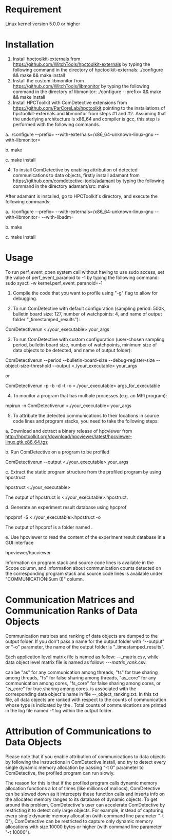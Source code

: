 Requirement
===============
Linux kernel version 5.0.0 or higher

Installation
===============
1. Install hpctoolkit-externals from https://github.com/WitchTools/hpctoolkit-externals 
by typing the following command in the directory of hpctoolkit-externals:
	./configure && make && make install
2. Install the custom libmonitor from https://github.com/WitchTools/libmonitor 
by typing the following command in the directory of libmonitor:
	./configure --prefix=<libmonitor-installation directory> && make && make install 
3. Install HPCToolkit with ComDetective extensions from 
https://github.com/ParCoreLab/hpctoolkit pointing to the installations of 
hpctoolkit-externals and libmonitor from steps \#1 and \#2. 
Assuming that the underlying architecture is x86_64 and compiler is gcc, this step is performed with the following commands.

a. ./configure --prefix=<targeted installation directory for ComDetective> --with-externals=<directory of hpctoolkit externals>/x86_64-unknown-linux-gnu --with-libmonitor=<libmonitor-installation directory> 

b. make

c. make install

4. To install ComDetective by enabling attribution of detected communications to data objects, 
firstly install adamant from https://github.com/comdetective-tools/adamant 
by typing the following command in the directory adamant/src:
	make

After adamant is installed, go to HPCToolkit's directory, and execute the following commands:

a. ./configure --prefix=<targeted installation directory for ComDetective> --with-externals=<directory of hpctoolkit externals>/x86_64-unknown-linux-gnu --with-libmonitor=<libmonitor-installation directory> --with-libadm=<directory of adamant>

b. make

c. make install

Usage
=====
To run perf_event_open system call without having to use sudo access,
set the value of perf_event_paranoid to -1 by typing the following command:
sudo sysctl -w kernel.perf_event_paranoid=-1

1. Compile the code that you want to profile using "-g" flag to allow for debugging. 

2. To run ComDetective with default configuration (sampling period: 500K, bulletin board size: 127, number of watchpoints: 4, and name of output folder "<timestamp>_timestamped_results"):

ComDetectiverun <./your_executable> your_args

3. To run ComDetective with custom configuration (user-chosen sampling period, bulletin board size, 
number of watchpoints, minimum size of data objects to be detected, and name of output folder):

ComDetectiverun --period <sampling rate> --bulletin-board-size <bulletin board size> --debug-register-size <number of debug registers> --object-size-threshold <minimum number of bytes of detectable objects> --output <name of output folder> <./your_executable> your_args

or

ComDetectiverun -p <sampling rate> -b <bulletin board size> -d <number of debug registers> -t <minimum number of bytes of detectable objects> -o <name of output folder> <./your_executable> args_for_executable

4. To monitor a program that has multiple processes (e.g. an MPI program):

mpirun -n <process count> ComDetectiverun <./your_executable> your_args

5. To attribute the detected communications to their locations in source code lines and program stacks,
you need to take the following steps:

a. Download and extract a binary release of hpcviewer from 
http://hpctoolkit.org/download/hpcviewer/latest/hpcviewer-linux.gtk.x86_64.tgz
 
b. Run ComDetective on a program to be profiled

ComDetectiverun --output <name of output folder> <./your_executable> your_args

c. Extract the static program structure from the profiled program by using hpcstruct

hpcstruct <./your_executable>

The output of hpcstruct is <./your_executable>.hpcstruct.

d. Generate an experiment result database using hpcprof

hpcprof -S <./your_executable>.hpcstruct -o <name of database> <name of output folder>

The output of hpcprof is a folder named <name of database>.

e. Use hpcviewer to read the content of the experiment result database in a GUI interface

hpcviewer/hpcviewer <name of database>

Information on program stack and source code lines is available in the Scope column, and
information about communication counts detected on the corresponding program stack and 
source code lines is available under "COMMUNICATION:Sum (I)" column.


Communication Matrices and Communication Ranks of Data Objects
================================================================================
Communication matrices and ranking of data objects are dumped to the output folder. 
If you don't pass a name for the output folder with "--output" or "-o" parameter, 
the name of the output folder is "<timestamp>_timestamped_results". 

Each application level matrix file is named as follow: <executable name>-<pid of the process>-<matrix type>_matrix.csv, 
while data object level matrix file is named as follow: <executable name>-<pid of the process>-<object id>-<matrix type>_matrix_rank_<object rank>.csv. 

<matrix type> can be "as" for any communication among threads, "ts" for true sharing among threads, 
"fs" for false sharing among threads, "as_core" for any communication among cores, 
"fs_core" for false sharing among cores, or "ts_core" for true sharing among cores. 
<object id> is associated with the corresponding data object's name in file <executable name>-<pid of the process>-<matrix type>_object_ranking.txt. 
In this txt file, all data objects are ranked with respect to the counts of communication whose type is indicated by the <matrix type>. 
Total counts of communications are printed in the log file named <executable name>-*.log within the output folder.


Attribution of Communications to Data Objects
=============================================
Please note that if you enable attribution of communications to data objects by following 
the instructions in ComDetective.Install, and try to detect every single dynamic memory allocation
by passing "-t 0" parameter to ComDetective, the profiled program can run slowly.  

The reason for this is that if the profiled program calls dynamic memory allocation functions 
a lot of times (like millions of mallocs), ComDetective can be slowed down 
as it intercepts these function calls and inserts info on the allocated memory ranges
to its database of dynamic objects. To get around this problem, ComDetective's user can accelerate
ComDetective by restricting it to detect only large objects. 
For example, instead of capturing every single dynamic memory allocation 
(with command line parameter "-t 0"), ComDetective can be restricted to capture only dynamic memory allocations 
with size 10000 bytes or higher (with command line parameter "-t 10000").
